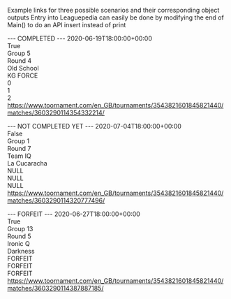 Example links for three possible scenarios and their corresponding object outputs
Entry into Leaguepedia can easily be done by modifying the end of Main() to do an API insert instead of print

--- COMPLETED ---
2020-06-19T18:00:00+00:00  
True  
Group 5  
Round 4  
Old School  
KG FORCE  
0  
1  
2  
https://www.toornament.com/en_GB/tournaments/3543821601845821440/matches/3603290114354332214/  


--- NOT COMPLETED YET ---
2020-07-04T18:00:00+00:00  
False  
Group 1  
Round 7  
Team IQ  
La Cucaracha  
NULL  
NULL  
NULL  
https://www.toornament.com/en_GB/tournaments/3543821601845821440/matches/3603290114320777496/  


--- FORFEIT ---
2020-06-27T18:00:00+00:00  
True  
Group 13  
Round 5  
Ironic Q  
Darkness  
FORFEIT  
FORFEIT  
FORFEIT  
https://www.toornament.com/en_GB/tournaments/3543821601845821440/matches/3603290114387887185/  